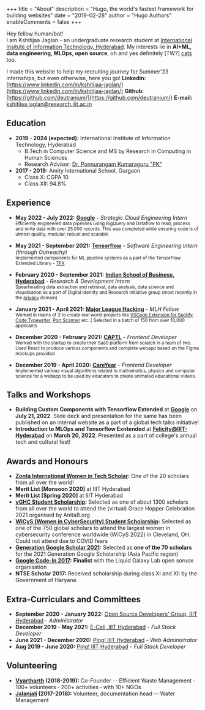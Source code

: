 +++
title = "About"
description = "Hugo, the world's fastest framework for building websites"
date = "2019-02-28"
author = "Hugo Authors"
enableComments = false
+++



Hey fellow human/bot!\
I am Kshitijaa Jaglan - an undergraduate research student at [International Insitute of Information Technology, Hyderabad](https://www.iiit.ac.in/). My interests lie in **AI+ML, data engineering, MLOps, open source**, oh and yes definitely \[TW?\] [cats](https://cataas.com/cat/gif) too.

I made this website to help my recruiting journey for Summer'23 internships, but even otherwise, here you go!
**Linkedin:** [https://www.linkedin.com/in/kshitijaa-jaglan/](https://www.linkedin.com/in/kshitijaa-jaglan/)
**Github:** [https://github.com/deutranium/](https://github.com/deutranium/)
**E-mail:** kshitijaa.jaglan@research.iiit.ac.in

## Education
- **2019 - 2024 (expected):** International Institute of Information Technology, Hyderabad
    - B.Tech in Computer Science and MS by Research in Computing in Human Sciences
    - Research Advisor: [Dr. Ponnurangam Kumaraguru "PK"](https://scholar.google.com/citations?user=MfzQyP8AAAAJ&hl=en)
- **2017 - 2019:** Amity International School, Gurgaon
    - Class X: CGPA 10
    - Class XII: 94.8%

## Experience

- **May 2022 - July 2022:** [**Google**](https://about.google/) - *Strategic Cloud Engineering Intern* \
<sub>Efficiently engineered data pipelines using BigQuery and Dataflow to read, process and write data with over 25,000 records. This was completed while ensuring code is of utmost quality, modular, robust and scalable</sub>

- **May 2021 - September 2021:** [**Tensorflow**](https://www.outreachy.org/alums/2021-05/) - *Software Engineering Intern (through Outreachy)* \
<sub>Implemented components for ML pipeline systems as a part of the TensorFlow Extended Library - [TFX](https://www.tensorflow.org/tfx) </sub>

- **February 2020 - September 2021:** [**Indian School of Business, Hyderabad**](https://diri.isb.edu/en/our-people.html) - *Research & Development Intern* \
<sub>Spearheading data extraction and retrieval, data analysis, data science and visualisation as a part of Digital Identity and Research Initiative group (most recently in the [privacy](https://diri.isb.edu/en/research/privacy.html) domain) </sub>

- **January 2021 - April 2021:** [**Major League Hacking**](https://fellowship.mlh.io/) - *MLH Fellow* \
<sub>Worked in teams of 3 to create real world projects like [VSCode Extension for Spotify](https://github.com/larkinds/Spotify.MLH/), [Code Typewriter](https://github.com/deutranium/TypeWriter.MLH/), [Port Scanner](https://github.com/deutranium/Port-Scanner) etc. | Selected in a batch of 150 from over 10,000 applicants</sub>

- **December 2020 - February 2021:** [**CAPTL**](https://www.linkedin.com/company/captl/about/) - *Frontend Developer* \
<sub>Worked with the startup to create their SaaS platform from scratch in a team of two. Used React to produce various components and complete webapp based on the Figma mockups provided</sub>


- **December 2019 - April 2020:** [**CareYear**](https://github.com/careyear) - *Frontend Developer* \
<sub>Implemented various visual algorithms related to mathematics, physics and computer science for a webapp to be used by educators to create animated educational videos.</sub>

## Talks and Workshops
- **Building Custom Components with Tensorflow Extended** at **[Google](https://about.google/)** on **July 21, 2022**. Slide deck and presentation for the same has been published on an internal website as a part of a global tech talks initiative!
- **Introduction to MLOps and Tensorflow Exntended** at **[Felicity@IIIT-Hyderabad](https://felicity.iiit.ac.in/workshops)** on **March 20, 2022**. Presented as a part of college's annual tech and cultural fest!

<!-- ## Projects
You may view my projects **[here](/projects)** -->

## Awards and Honours
- **[Zonta International Women in Tech Scholar](https://www.zonta.org/Web/Programs/Education/Women_in_Technology_Scholarship.aspx):** One of the 20 scholars from all over the world!
- **Merit List [Monsoon 2020]** at IIIT Hyderabad
- **Merit List [Spring 2020]** at IIIT Hyderabad
- **[vGHC Student Scholarship](https://ghc.anitab.org/attend/scholarships/academics/):** Selected as one of about 1300 scholars from all over the world to attend the (virtual) Grace Hopper Celebration 2021 organised by AnitaB.org
- **[WiCyS (Women in CyberSecurity) Student Scholarship](https://www.wicys.org/events/wicys-2022/):** Selected as one of the 750 global scholars to attend the largest women in cybersecurity conference worldwide (WiCyS 2022) in Cleveland, OH. Could not attend due to COVID fears
- **[Generation Google Scholar 2021](https://buildyourfuture.withgoogle.com/scholarships/generation-google-scholarship-apac/):** Selected as **one of the 70 scholars** for the 2021 Generation Google Scholarship (Asia Pacific region)
- **[Google Code-In 2017](https://drive.google.com/file/d/0B11f3dEvKGEJSHM0NkVnMjVFaHotWUxVWmtZcmZYTHFMbnp3/view?usp=sharing):** **Finalist** with the Liquid Galaxy Lab open soruce organisation
- **NTSE Scholar 2017:** Received scholarship during class XI and XII by the Government of Haryana

## Extra-Curriculars and Committees
- **September 2020 - January 2022:** [Open Source Developers' Group, IIIT Hyderabad](https://github.com/OSDG-IIITH) - *Administrator*
- **December 2019 - May 2021:** [E-Cell, IIIT Hyderabad](https://ecell.iiit.ac.in/) - *Full Stack Developer*
- **June 2021 - December 2020:** [Ping! IIIT Hyderabad](https://pingiiit.org/) - *Web Administrator*
- **Aug 2019 - June 2020:** [Ping! IIIT Hyderabad](https://pingiiit.org/) - *Full Stack Developer*

## Volunteering
- **[Vyartharth](https://www.facebook.com/vyartharthYP/) (2018-2019):** Co-Founder -- Efficient Waste Management ‑ 100+ volunteers ‑ 200+ activities ‑ with 10+ NGOs
- **[Jalanjali](https://www.facebook.com/Jalanjali) (2017-2018):** Volunteer, documentation head -- Water Management

